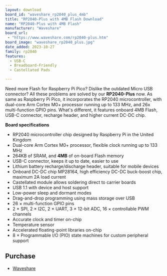 ```yaml
---
layout: download
board_id: "waveshare_rp2040_plus_4mb"
title: "RP2040-Plus with 4MB Flash Download"
name: "RP2040-Plus with 4MB Flash"
manufacturer: "Waveshare"
board_url:
 - "https://www.waveshare.com/rp2040-plus.htm"
board_image: "waveshare_rp2040_plus.jpg"
date_added: 2023-10-27
family: rp2040
features:
  - USB-C
  - Breadboard-Friendly
  - Castellated Pads

---
```


Need more Flash for Raspberry Pi Pico? Dislike the outdated Micro USB connector? All these problems are solved by our **RP2040-Plus** now.
As same as Raspberry Pi Pico, it incorporates the RP2040 microcontroller, with dual-core Arm Cortex M0+ processor running up to 133 MHz, and 26x multi-function GPIO pins.
What's different, it features onboard 4MB Flash, USB-C connector, recharge header, and higher current DC-DC chip.

**Board specifications**

- RP2040 microcontroller chip designed by Raspberry Pi in the United Kingdom
- Dual-core Arm Cortex M0+ processor, flexible clock running up to 133 MHz
- 264KB of SRAM, and **4MB** of on-board Flash memory
- USB-C connector, keeps it up to date, easier to use
- Lithium battery recharge/discharge header, suitable for mobile devices
- Onboard DC-DC chip MP28164, high efficiency DC-DC buck-boost chip, maximum 2A load current
- Castellated module allows soldering direct to carrier boards
- USB 1.1 with device and host support
- Low-power sleep and dormant modes
- Drag-and-drop programming using mass storage over USB
- 26 × multi-function GPIO pins
- 2 × SPI, 2 × I2C, 2 × UART, 3 × 12-bit ADC, 16 × controllable PWM channels
- Accurate clock and timer on-chip
- Temperature sensor
- Accelerated floating-point libraries on-chip
- 8 × Programmable I/O (PIO) state machines for custom peripheral support

## Purchase
* [Waveshare](https://www.waveshare.com/rp2040-plus.htm)
